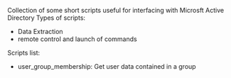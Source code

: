 Collection of some short scripts useful for interfacing with Microsft Active Directory
Types of scripts:
- Data Extraction
- remote control and launch of commands



Scripts list:
- user_group_membership: Get user data contained in a group

